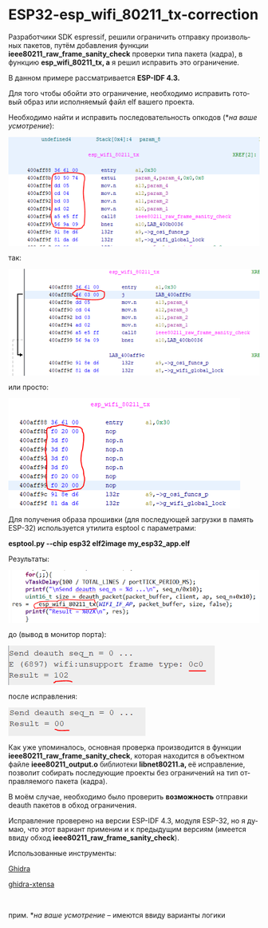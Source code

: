 # ESP32-esp_wifi_80211_tx-correction

<html>

<head>
<meta http-equiv=Content-Type content="text/html; charset=windows-1251">
<meta name=Generator content="Microsoft Word 15 (filtered)">

</head>

<body lang=RU>

<div class=WordSection1>

<p class=MsoNormal>Разработчики <span lang=EN-US>SDK</span><span lang=EN-US> </span><span
lang=EN-US>espressif</span>, решили ограничить отправку произвольных пакетов,
путём добавления функции <b>ieee80211_raw_frame_sanity_check</b> проверки типа
пакета (кадра), в функцию <b>esp_wifi_80211_tx, а</b> я решил исправить это
ограничение.</p><p>В данном примере рассматривается <b>ESP-IDF 4.3.</b></p>

<p class=MsoNormal>Для того чтобы обойти это ограничение, необходимо исправить
готовый образ или исполняемый файл <span lang=EN-US>elf</span><span lang=EN-US>
</span>вашего проекта.</p>

<p class=MsoNormal>Необходимо найти и исправить последовательность опкодов (*<i>на
ваше усмотрение</i>):</p>

  <img align="center" src="https://github.com/sizeofrawdata/ESP32-esp_wifi_80211_tx-correction/blob/main/1.png"  alt="1">
  
<p class=MsoNormal>так:</p>
  
  <img align="center" src="https://github.com/sizeofrawdata/ESP32-esp_wifi_80211_tx-correction/blob/main/2.png"  alt="1">

<p></p>
<p></p>
<p>или просто:</p>

  <img align="center" src="https://github.com/sizeofrawdata/ESP32-esp_wifi_80211_tx-correction/blob/main/3.png"  alt="1">



<p class=MsoNormal>Для получения образа прошивки (для последующей загрузки в
память <span lang=EN-US>ESP</span>-32) используется утилита <span lang=EN-US>esptool</span>
с параметрами:</p>

<p class=MsoNormal><span lang=EN-US><b>esptool.py --chip esp32 elf2image
my_esp32_app.elf</b></span></p>

<p class=MsoNormal>Результаты:</p>

  <img align="center" src="https://github.com/sizeofrawdata/ESP32-esp_wifi_80211_tx-correction/blob/main/4.png"  alt="1">

<p class=MsoNormal>до (вывод в монитор порта):</p>

  <img align="center" src="https://github.com/sizeofrawdata/ESP32-esp_wifi_80211_tx-correction/blob/main/5.png"  alt="1">

<p class=MsoNormal>после исправления:</p>

  <img align="center" src="https://github.com/sizeofrawdata/ESP32-esp_wifi_80211_tx-correction/blob/main/6.png"  alt="1">

<p class=MsoNormal>Как уже упоминалось, основная проверка производится в
функции <b>ieee80211_raw_frame_sanity_check</b>, которая находится в объектном
файле <b>ieee80211_output.o</b>  <span style='font-family:"Arial",sans-serif;
color:#202124;background:white'>библиотеки</span> <b>libnet80211.a, </b>её
исправление, позволит собирать последующие проекты без ограничений на тип
отправляемого пакета (кадра). </p>

<p class=MsoNormal>В моём случае, необходимо было проверить <b>возможность</b>
отправки <span lang=EN-US>deauth</span><span lang=EN-US> </span>пакетов в обход
ограничения.</p>

<p class=MsoNormal>Исправление проверено на версии ESP-IDF 4.3, модуля <span
lang=EN-US>ESP</span>-32, но я думаю, что этот вариант применим и к предыдущим
версиям (имеется ввиду обход <b>ieee80211_raw_frame_sanity_check</b>).</p>

<p class=MsoNormal>Использованные инструменты:</p>

<p><a href="https://ghidra-sre.org/" target="_blank">Ghidra</a></p>   
<p><a href="https://github.com/yath/ghidra-xtensa" target="_blank">ghidra-xtensa</a></p>  
<p class=MsoNormal>&nbsp;</p>

  
<p class=MsoNormal>прим. *<i>на ваше усмотрение</i> – имеются ввиду варианты логики</p>  
</div>

</body>

</html>
